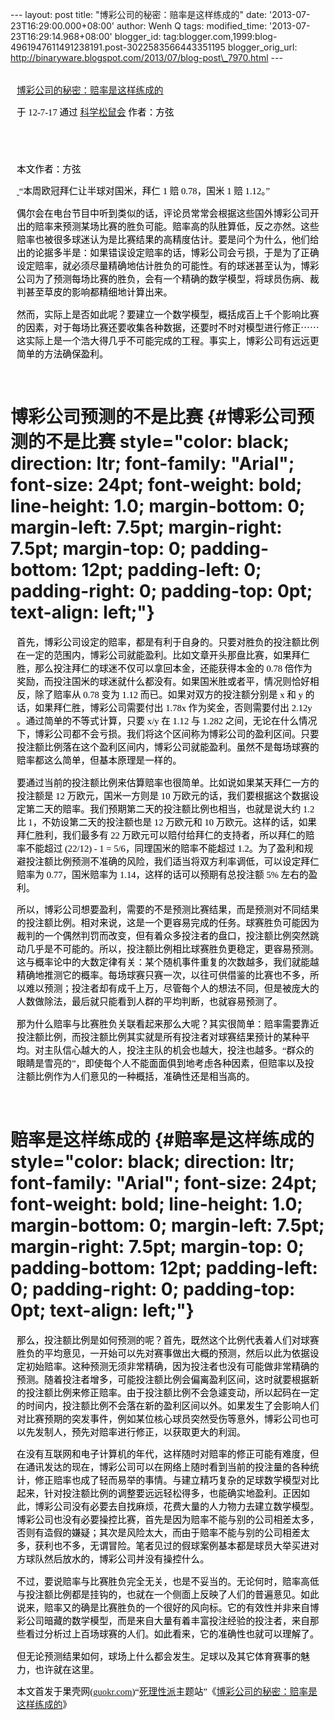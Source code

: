 --- layout: post title: "博彩公司的秘密：赔率是这样练成的" date:
'2013-07-23T16:29:00.000+08:00' author: Wenh Q tags: modified\_time:
'2013-07-23T16:29:14.968+08:00' blogger\_id:
tag:blogger.com,1999:blog-4961947611491238191.post-3022583566443351195
blogger\_orig\_url:
http://binaryware.blogspot.com/2013/07/blog-post\_7970.html ---

<div
style="color: black; direction: ltr; font-family: &quot;Arial&quot;; font-size: 11pt; margin-bottom: 0; margin-left: 7.5pt; margin-right: 7.5pt; margin-top: 0; padding: 0;">

<span
style="color: #0000ee; font-family: &quot;Verdana&quot;; text-decoration: underline;">[\
博彩公司的秘密：赔率是这样练成的](http://songshuhui.net/archives/70042)</span>

</div>

<div
style="color: black; direction: ltr; font-family: &quot;Arial&quot;; font-size: 11pt; margin-bottom: 0; margin-left: 7.5pt; margin-right: 7.5pt; margin-top: 0; padding-bottom: 8pt; padding-left: 0; padding-right: 0; padding-top: 0;">

<span style="font-family: &quot;Verdana&quot;;">于 12-7-17 通过
</span><span
style="color: #0000ee; font-family: &quot;Verdana&quot;; text-decoration: underline;">[科学松鼠会](http://songshuhui.net/)</span><span
style="font-family: &quot;Verdana&quot;;"> 作者：方弦</span>

</div>

<div
style="color: black; direction: ltr; font-family: &quot;Arial&quot;; font-size: 11pt; height: 11pt; margin-bottom: 0; margin-left: 7.5pt; margin-right: 7.5pt; margin-top: 0; padding: 0;">

<span style="font-family: &quot;Verdana&quot;;"></span>

</div>

<div
style="color: black; direction: ltr; font-family: &quot;Arial&quot;; font-size: 11pt; margin-bottom: 0; margin-left: 7.5pt; margin-right: 7.5pt; margin-top: 0; padding: 0;">

<span style="font-family: &quot;Verdana&quot;;">本文作者：方弦</span>

</div>

<div
style="color: black; direction: ltr; font-family: &quot;Arial&quot;; font-size: 11pt; margin-bottom: 0; margin-left: 7.5pt; margin-right: 7.5pt; margin-top: 0; padding: 0;">

<span
style="color: #0000ee; font-family: &quot;Verdana&quot;; text-decoration: underline;">[ ](http://songshuhui.net/wp-content/uploads/2012/07/tdahrx.png.jpg)</span><span
style="font-family: &quot;Verdana&quot;;">“本周欧冠拜仁让半球对国米，拜仁
1 赔 0.78，国米 1 赔 1.12。”</span>

</div>

<div
style="color: black; direction: ltr; font-family: &quot;Arial&quot;; font-size: 11pt; margin-bottom: 0; margin-left: 7.5pt; margin-right: 7.5pt; margin-top: 0; padding: 0;">

<span
style="font-family: &quot;Verdana&quot;;">偶尔会在电台节目中听到类似的话，评论员常常会根据这些国外博彩公司开出的赔率来预测某场比赛的胜负可能。赔率高的队胜算低，反之亦然。这些赔率也被很多球迷认为是比赛结果的高精度估计。要是问个为什么，他们给出的论据多半是：如果错误设定赔率的话，博彩公司会亏损，于是为了正确设定赔率，就必须尽量精确地估计胜负的可能性。有的球迷甚至认为，博彩公司为了预测每场比赛的胜负，会有一个精确的数学模型，将球员伤病、裁判甚至草皮的影响都精细地计算出来。</span>

</div>

<div
style="color: black; direction: ltr; font-family: &quot;Arial&quot;; font-size: 11pt; margin-bottom: 0; margin-left: 7.5pt; margin-right: 7.5pt; margin-top: 0; padding-bottom: 12pt; padding-left: 0; padding-right: 0; padding-top: 0;">

<span
style="font-family: &quot;Verdana&quot;;">然而，实际上是否如此呢？要建立一个数学模型，概括成百上千个影响比赛的因素，对于每场比赛还要收集各种数据，还要时不时对模型进行修正⋯⋯这实际上是一个浩大得几乎不可能完成的工程。事实上，博彩公司有远远更简单的方法确保盈利。</span>

</div>

<span style="font-family: &quot;Verdana&quot;;">博彩公司预测的不是比赛</span> {#博彩公司预测的不是比赛 style="color: black; direction: ltr; font-family: "Arial"; font-size: 24pt; font-weight: bold; line-height: 1.0; margin-bottom: 0; margin-left: 7.5pt; margin-right: 7.5pt; margin-top: 0; padding-bottom: 12pt; padding-left: 0; padding-right: 0; padding-top: 0pt; text-align: left;"}
=============================================================================

<div
style="color: black; direction: ltr; font-family: &quot;Arial&quot;; font-size: 11pt; margin-bottom: 0; margin-left: 7.5pt; margin-right: 7.5pt; margin-top: 0; padding: 0;">

<span
style="font-family: &quot;Verdana&quot;;">首先，博彩公司设定的赔率，都是有利于自身的。只要对胜负的投注额比例在一定的范围内，博彩公司就能盈利。比如文章开头那盘比赛，如果拜仁胜，那么投注拜仁的球迷不仅可以拿回本金，还能获得本金的
0.78
倍作为奖励，而投注国米的球迷就什么都没有。如果国米胜或者平，情况则恰好相反，除了赔率从
0.78 变为 1.12 而已。如果对双方的投注额分别是 x 和 y
的话，如果拜仁胜，博彩公司需要付出 1.78x 作为奖金，否则需要付出 2.12y
。通过简单的不等式计算，只要 x/y 在 1.12 与 1.282
之间，无论在什么情况下，博彩公司都不会亏损。我们将这个区间称为博彩公司的盈利区间。只要投注额比例落在这个盈利区间内，博彩公司就能盈利。虽然不是每场球赛的赔率都这么简单，但基本原理是一样的。</span>

</div>

<div
style="color: black; direction: ltr; font-family: &quot;Arial&quot;; font-size: 11pt; margin-bottom: 0; margin-left: 7.5pt; margin-right: 7.5pt; margin-top: 0; padding: 0;">

<span
style="font-family: &quot;Verdana&quot;;">要通过当前的投注额比例来估算赔率也很简单。比如说如果某天拜仁一方的投注额是
12 万欧元，国米一方则是 10
万欧元的话，我们要根据这个数据设定第二天的赔率。我们预期第二天的投注额比例也相当，也就是说大约
1.2 比 1，不妨设第二天的投注额也是 12 万欧元和 10
万欧元。这样的话，如果拜仁胜利，我们最多有 22
万欧元可以赔付给拜仁的支持者，所以拜仁的赔率不能超过 (22/12) - 1 =
5/6，同理国米的赔率不能超过
1.2。为了盈利和规避投注额比例预测不准确的风险，我们适当将双方利率调低，可以设定拜仁赔率为
0.77，国米赔率为 1.14，这样的话可以预期有总投注额 5% 左右的盈利。</span>

</div>

<div
style="color: black; direction: ltr; font-family: &quot;Arial&quot;; font-size: 11pt; margin-bottom: 0; margin-left: 7.5pt; margin-right: 7.5pt; margin-top: 0; padding: 0;">

<span
style="font-family: &quot;Verdana&quot;;">所以，博彩公司想要盈利，需要的不是预测比赛结果，而是预测对不同结果的投注额比例。相对来说，这是一个更容易完成的任务。球赛胜负可能因为裁判的一个偶然判罚而改变，但有着众多投注者的盘口，投注额比例突然跳动几乎是不可能的。所以，投注额比例相比球赛胜负更稳定，更容易预测。这与概率论中的大数定律有关：某个随机事件重复的次数越多，我们就能越精确地推测它的概率。每场球赛只赛一次，以往可供借鉴的比赛也不多，所以难以预测；投注者却有成千上万，尽管每个人的想法不同，但是被庞大的人数做除法，最后就只能看到人群的平均判断，也就容易预测了。</span>

</div>

<div
style="color: black; direction: ltr; font-family: &quot;Arial&quot;; font-size: 11pt; margin-bottom: 0; margin-left: 7.5pt; margin-right: 7.5pt; margin-top: 0; padding-bottom: 12pt; padding-left: 0; padding-right: 0; padding-top: 0;">

<span
style="font-family: &quot;Verdana&quot;;">那为什么赔率与比赛胜负关联看起来那么大呢？其实很简单：赔率需要靠近投注额比例，而投注额比例其实就是所有投注者对球赛结果预计的某种平均。对主队信心越大的人，投注主队的机会也越大，投注也越多。“群众的眼睛是雪亮的”，即使每个人不能面面俱到地考虑各种因素，但赔率以及投注额比例作为人们意见的一种概括，准确性还是相当高的。</span>

</div>

<span style="font-family: &quot;Verdana&quot;;">赔率是这样练成的</span> {#赔率是这样练成的 style="color: black; direction: ltr; font-family: "Arial"; font-size: 24pt; font-weight: bold; line-height: 1.0; margin-bottom: 0; margin-left: 7.5pt; margin-right: 7.5pt; margin-top: 0; padding-bottom: 12pt; padding-left: 0; padding-right: 0; padding-top: 0pt; text-align: left;"}
=======================================================================

<div
style="color: black; direction: ltr; font-family: &quot;Arial&quot;; font-size: 11pt; margin-bottom: 0; margin-left: 7.5pt; margin-right: 7.5pt; margin-top: 0; padding: 0;">

<span
style="font-family: &quot;Verdana&quot;;">那么，投注额比例是如何预测的呢？首先，既然这个比例代表着人们对球赛胜负的平均意见，一开始可以先对赛事做出大概的预测，然后以此为依据设定初始赔率。这种预测无须非常精确，因为投注者也没有可能做非常精确的预测。随着投注者增多，可能投注额比例会偏离盈利区间，这时就要根据新的投注额比例来修正赔率。由于投注额比例不会急遽变动，所以起码在一定的时间内，投注额比例不会落在新的盈利区间以外。如果发生了会影响人们对比赛预期的突发事件，例如某位核心球员突然受伤等意外，博彩公司也可以先发制人，预先对赔率进行修正，以获取更大的利润。</span>

</div>

<div
style="color: black; direction: ltr; font-family: &quot;Arial&quot;; font-size: 11pt; margin-bottom: 0; margin-left: 7.5pt; margin-right: 7.5pt; margin-top: 0; padding: 0;">

<span
style="font-family: &quot;Verdana&quot;;">在没有互联网和电子计算机的年代，这样随时对赔率的修正可能有难度，但在通讯发达的现在，博彩公司可以在网络上随时看到当前的投注量的各种统计，修正赔率也成了轻而易举的事情。与建立精巧复杂的足球数学模型对比起来，针对投注额比例的调整要远远轻松得多，也能确实地盈利。正因如此，博彩公司没有必要去自找麻烦，花费大量的人力物力去建立数学模型。博彩公司也没有必要操控比赛，首先是因为赔率不能与别的公司相差太多，否则有造假的嫌疑；其次是风险太大，而由于赔率不能与别的公司相差太多，获利也不多，无谓冒险。笔者见过的假球案例基本都是球员大举买进对方球队然后放水的，博彩公司并没有操控什么。</span>

</div>

<div
style="color: black; direction: ltr; font-family: &quot;Arial&quot;; font-size: 11pt; margin-bottom: 0; margin-left: 7.5pt; margin-right: 7.5pt; margin-top: 0; padding: 0;">

<span
style="font-family: &quot;Verdana&quot;;">不过，要说赔率与比赛胜负完全无关，也是不妥当的。无论何时，赔率高低与投注额比例都是挂钩的，也就在一个侧面上反映了人们的普遍意见。如此说来，赔率又的确是比赛胜负的一个很好的风向标。它的有效性并非来自博彩公司暗藏的数学模型，而是来自大量有着丰富投注经验的投注者，来自那些看过分析过上百场球赛的人们。如此看来，它的准确性也就可以理解了。</span>

</div>

<div
style="color: black; direction: ltr; font-family: &quot;Arial&quot;; font-size: 11pt; margin-bottom: 0; margin-left: 7.5pt; margin-right: 7.5pt; margin-top: 0; padding: 0;">

<span
style="font-family: &quot;Verdana&quot;;">但无论预测结果如何，球场上什么都会发生。足球以及其它体育赛事的魅力，也许就在这里。</span>

</div>

<div
style="color: black; direction: ltr; font-family: &quot;Arial&quot;; font-size: 11pt; margin-bottom: 0; margin-left: 7.5pt; margin-right: 7.5pt; margin-top: 0; padding: 0;">

<span
style="font-family: &quot;Verdana&quot;;">本文首发于果壳网(</span><span
style="color: #0000ee; font-family: &quot;Verdana&quot;; text-decoration: underline;">[guokr.com](http://www.guokr.com/)</span><span
style="font-family: &quot;Verdana&quot;;">)“</span><span
style="color: #0000ee; font-family: &quot;Verdana&quot;; text-decoration: underline;">[死理性派](http://www.guokr.com/site/logos/)</span><span
style="font-family: &quot;Verdana&quot;;">主题站”《</span><span
style="color: #0000ee; font-family: &quot;Verdana&quot;; text-decoration: underline;">[博彩公司的秘密：赔率是这样练成的](http://www.guokr.com/article/20199/)</span><span
style="font-family: &quot;Verdana&quot;;">》</span>

</div>

